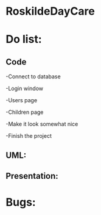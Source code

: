 # RoskildeDayCare


# Do list:

## Code

-Connect to database

-Login window

-Users page

-Children page

-Make it look somewhat nice

-Finish the project

## UML:


## Presentation:


# Bugs:
